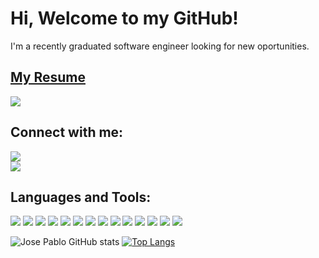 # Hi, Welcome to my GitHub!

I'm a recently graduated software engineer looking for new oportunities.<br>
## [My Resume](https://github.com/JosePabloBonilla/JosePabloBonilla/blob/master/Jose%20Pablo%20Bonilla%20RESUME.pdf)<br>
![](https://komarev.com/ghpvc/?username=JosePabloBonilla&color=blueviolet)

## Connect with me:
<a href="https://www.linkedin.com/in/jose-pablo-bonilla-velez-a1ab17205/"><img src="https://img.shields.io/badge/LinkedIn-0077B5?style=for-the-badge&logo=linkedin&logoColor=white"></img></a><br>
<a href="mailto:josepablo938@gmail.com"><img src="https://img.shields.io/badge/Gmail-D14836?style=for-the-badge&logo=gmail&logoColor=white"></img></a>
## Languages and Tools:
<img src="https://img.shields.io/badge/C-00599C?style=for-the-badge&logo=c&logoColor=white"></img>
<img src="https://img.shields.io/badge/Python-FFD43B?style=for-the-badge&logo=python&logoColor=blue"></img>
<img src="https://img.shields.io/badge/JavaScript-323330?style=for-the-badge&logo=javascript&logoColor=F7DF1E"></img>
<img src="https://img.shields.io/badge/HTML5-E34F26?style=for-the-badge&logo=html5&logoColor=white"></img>
<img src="https://img.shields.io/badge/CSS3-1572B6?style=for-the-badge&logo=css3&logoColor=white"></img>
<img src="https://img.shields.io/badge/Amazon_AWS-FF9900?style=for-the-badge&logo=amazonaws&logoColor=white"></img>
<img src="https://img.shields.io/badge/MySQL-005C84?style=for-the-badge&logo=mysql&logoColor=white"></img>
<img src="https://img.shields.io/badge/Markdown-000000?style=for-the-badge&logo=markdown&logoColor=white"></img>
<img src="https://img.shields.io/badge/VIM-%2311AB00.svg?&style=for-the-badge&logo=vim&logoColor=white"></img>
<img src="https://img.shields.io/badge/Visual_Studio_Code-0078D4?style=for-the-badge&logo=visual%20studio%20code&logoColor=white"></img>
<img src="https://img.shields.io/badge/Trello-0052CC?style=for-the-badge&logo=trello&logoColor=white"></img>
<img src="https://img.shields.io/badge/Ubuntu-E95420?style=for-the-badge&logo=ubuntu&logoColor=white"></img>
<img src="https://img.shields.io/badge/GIT-E44C30?style=for-the-badge&logo=git&logoColor=white"></img>
<img src="https://img.shields.io/badge/GNU%20Bash-4EAA25?style=for-the-badge&logo=GNU%20Bash&logoColor=white"></img>

![Jose Pablo GitHub stats](https://github-readme-stats.vercel.app/api?username=JosePabloBonilla&show_icons=true&theme=radical)
[![Top Langs](https://github-readme-stats.vercel.app/api/top-langs/?username=JosePabloBonilla&layout=compact&theme=radical)](https://github.com/JosePabloBonilla/github-readme-stats)
